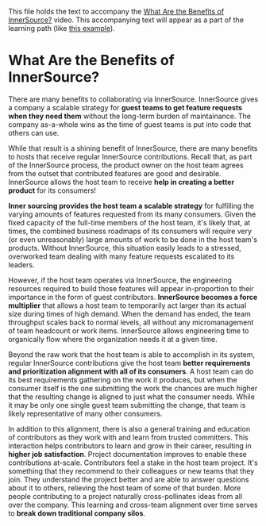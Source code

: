 This file holds the text to accompany the [What Are the Benefits of InnerSource?](https://www.safaribooksonline.com/videos/introduction-to-innersource/9781492041504/9781492041504-video321609) video.
This accompanying text will appear as a part of the learning path (like [this example](https://www.safaribooksonline.com/learning-paths/learning-path-lean/9781491999738/9781491946527-/part01ch01.html)).

# What Are the Benefits of InnerSource?

There are many benefits to collaborating via InnerSource.
InnerSource gives a company a scalable strategy for **guest teams to get feature requests when they need them** without the long-term burden of maintainance.
The company as-a-whole wins as the time of guest teams is put into code that others can use.

While that result is a shining benefit of InnerSource, there are many benefits to hosts that receive regular InnerSource contributions.
Recall that, as part of the InnerSource process, the product owner on the host team agrees from the outset that contributed features are good and desirable.
InnerSource allows the host team to receive **help in creating a better product** for its consumers!

**Inner sourcing provides the host team a scalable strategy** for fulfilling the varying amounts of features requested from its many consumers.
Given the fixed capacity of the full-time members of the host team, it's likely that, at times, the combined business roadmaps of its consumers will require very (or even unreasonably) large amounts of work to be done in the host team's products.
Without InnerSource, this situation easily leads to a stressed, overworked team dealing with many feature requests escalated to its leaders.

However, if the host team operates via InnerSource, the engineering resources required to build those features will appear in-proportion to their importance in the form of guest contributors.
**InnerSource becomes a force multiplier** that allows a host team to temporarily act larger than its actual size during times of high demand.
When the demand has ended, the team throughput scales back to normal levels, all without any micromanagement of team headcount or work items.
InnerSource allows engineering time to organically flow where the organization needs it at a given time.

Beyond the raw work that the host team is able to accomplish in its system, regular InnerSource contributions give the host team **better requirements and prioritization alignment with all of its consumers**.
A host team can do its best requirements gathering on the work it produces, but when the consumer itself is the one submitting the work the chances are much higher that the resulting change is aligned to just what the consumer needs.
While it may be only one single guest team submitting the change, that team is likely representative of many other consumers.

In addition to this alignment, there is also a general training and education of contributors as they work with and learn from trusted committers.
This interaction helps contributors to learn and grow in their career, resulting in **higher job satisfaction**. 
Project documentation improves to enable these contributions at-scale.
Contributors feel a stake in the host team project.
It's something that they recommend to their colleagues or new teams that they join.
They understand the project better and are able to answer questions about it to others, relieving the host team of some of that burden.
More people contributing to a project naturally cross-pollinates ideas from all over the company.
This learning and cross-team alignment over time serves to **break down traditional company silos**.
